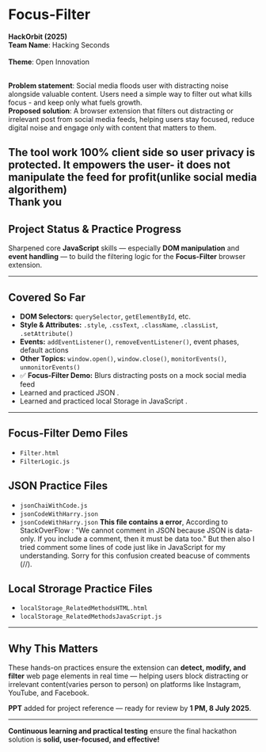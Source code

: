 # Focus-Filter
<b>HackOrbit (2025)</b> 
<br>
<b>Team Name</b>: Hacking Seconds  
<br>
<b>Theme</b>: Open Innovation

<br>
<b>Problem statement</b>: Social media floods user with distracting noise alongside valuable content. Users need a simple way to filter out what kills focus - and keep only what fuels growth.

<br>
<b>Proposed solution</b>: A browser extension that filters out distracting or irrelevant post from social media feeds, helping users stay focused, reduce digital noise and engage only with content that matters to them.
<br>
<b>
  
The tool work 100% client side so user privacy is protected.
It empowers the user- it does not manipulate the feed for profit(unlike social media algorithem)</b>
<br>
<b>Thank you</b>
---------

## Project Status & Practice Progress

Sharpened core **JavaScript** skills — especially **DOM manipulation** and **event handling** — to build the filtering logic for the **Focus-Filter** browser extension.

---

## Covered So Far
- **DOM Selectors:** `querySelector`, `getElementById`, etc.
- **Style & Attributes:** `.style`, `.cssText`, `.className`, `.classList`, `.setAttribute()`
- **Events:** `addEventListener()`, `removeEventListener()`, event phases, default actions
- **Other Topics:** `window.open()`, `window.close()`, `monitorEvents()`, `unmonitorEvents()`
- ✅ **Focus-Filter Demo:** Blurs distracting posts on a mock social media feed
- Learned and practiced JSON .
- Learned and practiced local Storage in JavaScript  .
---

## Focus-Filter Demo Files
- `Filter.html`
- `FilterLogic.js`
  
## JSON Practice Files
- `jsonChaiWithCode.js`
- `jsonCodeWithHarry.json`
- `jsonCodeWithHarry.json` <b>This file contains a error</b>,
                          According to StackOverFlow : "We cannot comment in JSON because JSON is data-only. If you include a comment, then it must be data too."
                          But then also I tried comment some lines of code just like in JavaScript for my understanding.
                          Sorry for this confusion created beacuse of comments (//).

## Local Strorage Practice Files
- `localStorage_RelatedMethodsHTML.html`
- `localStorage_RelatedMethodsJavaScript.js`
---

## Why This Matters
These hands-on practices ensure the extension can **detect, modify, and filter** web page elements in real time — helping users block distracting or irrelevant content(varies person to person) on platforms like Instagram, YouTube, and Facebook.

**PPT** added for project reference — ready for review by **1 PM, 8 July 2025**.

---

**Continuous learning and practical testing** ensure the final hackathon solution is **solid, user-focused, and effective!**
